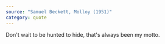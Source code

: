 ```yaml
---
source: "Samuel Beckett, Molloy (1951)"
category: quote
---
```

Don't wait to be hunted to hide, that's always been my motto.
